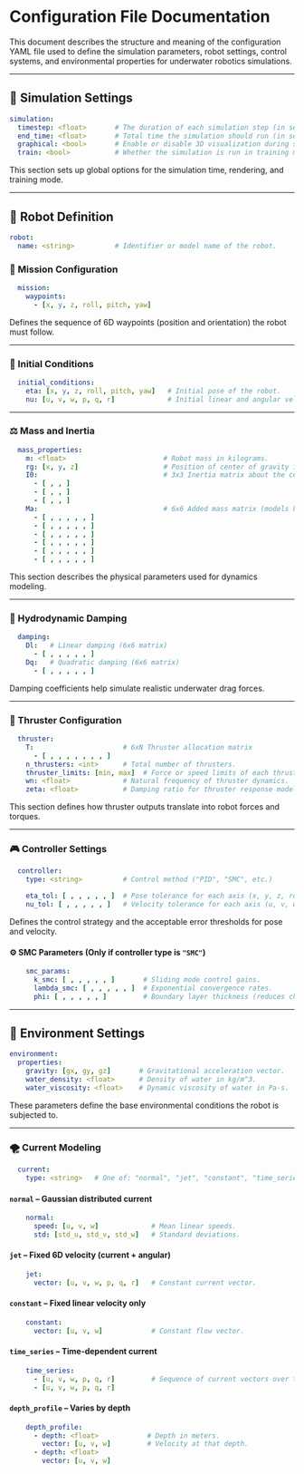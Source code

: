 # Configuration File Documentation

This document describes the structure and meaning of the configuration YAML file used to define the simulation parameters, robot settings, control systems, and environmental properties for underwater robotics simulations.

---

## 🧠 Simulation Settings

```yaml
simulation:
  timestep: <float>       # The duration of each simulation step (in seconds).
  end_time: <float>       # Total time the simulation should run (in seconds).
  graphical: <bool>       # Enable or disable 3D visualization during simulation.
  train: <bool>           # Whether the simulation is run in training mode (for learning algorithms).
```

This section sets up global options for the simulation time, rendering, and training mode.

---

## 🤖 Robot Definition

```yaml
robot:
  name: <string>          # Identifier or model name of the robot.
```

### 🎯 Mission Configuration

```yaml
  mission:
    waypoints:
      - [x, y, z, roll, pitch, yaw]
```

Defines the sequence of 6D waypoints (position and orientation) the robot must follow.

---

### 🧭 Initial Conditions

```yaml
  initial_conditions:
    eta: [x, y, z, roll, pitch, yaw]   # Initial pose of the robot.
    nu: [u, v, w, p, q, r]             # Initial linear and angular velocity.
```

---

### ⚖️ Mass and Inertia

```yaml
  mass_properties:
    m: <float>                        # Robot mass in kilograms.
    rg: [x, y, z]                     # Position of center of gravity in meters.
    I0:                               # 3x3 Inertia matrix about the center of gravity.
      - [ , , ]
      - [ , , ]
      - [ , , ]
    Ma:                               # 6x6 Added mass matrix (models hydrodynamic added mass).
      - [ , , , , , ]
      - [ , , , , , ]
      - [ , , , , , ]
      - [ , , , , , ]
      - [ , , , , , ]
      - [ , , , , , ]
```

This section describes the physical parameters used for dynamics modeling.

---

### 🌊 Hydrodynamic Damping

```yaml
  damping:
    Dl:   # Linear damping (6x6 matrix)
      - [ , , , , , ]
    Dq:   # Quadratic damping (6x6 matrix)
      - [ , , , , , ]
```

Damping coefficients help simulate realistic underwater drag forces.

---

### 🚀 Thruster Configuration

```yaml
  thruster:
    T:                      # 6xN Thruster allocation matrix
      - [ , , , , , , , ]
    n_thrusters: <int>      # Total number of thrusters.
    thruster_limits: [min, max]  # Force or speed limits of each thruster.
    wn: <float>             # Natural frequency of thruster dynamics.
    zeta: <float>           # Damping ratio for thruster response modeling.
```

This section defines how thruster outputs translate into robot forces and torques.

---

### 🎮 Controller Settings

```yaml
  controller:
    type: <string>          # Control method ("PID", "SMC", etc.)

    eta_tol: [ , , , , , ]  # Pose tolerance for each axis (x, y, z, roll, pitch, yaw).
    nu_tol: [ , , , , , ]   # Velocity tolerance for each axis (u, v, w, p, q, r).
```

Defines the control strategy and the acceptable error thresholds for pose and velocity.

#### ⚙️ SMC Parameters (Only if controller type is `"SMC"`)

```yaml
    smc_params:
      k_smc: [ , , , , , ]       # Sliding mode control gains.
      lambda_smc: [ , , , , , ]  # Exponential convergence rates.
      phi: [ , , , , , ]         # Boundary layer thickness (reduces chattering).
```

---

## 🌊 Environment Settings

```yaml
environment:
  properties:
    gravity: [gx, gy, gz]       # Gravitational acceleration vector.
    water_density: <float>      # Density of water in kg/m^3.
    water_viscosity: <float>    # Dynamic viscosity of water in Pa·s.
```

These parameters define the base environmental conditions the robot is subjected to.

---

### 🌪️ Current Modeling

```yaml
  current:
    type: <string>   # One of: "normal", "jet", "constant", "time_series", "depth_profile"
```

#### `normal` – Gaussian distributed current

```yaml
    normal:
      speed: [u, v, w]             # Mean linear speeds.
      std: [std_u, std_v, std_w]   # Standard deviations.
```

#### `jet` – Fixed 6D velocity (current + angular)

```yaml
    jet:
      vector: [u, v, w, p, q, r]   # Constant current vector.
```

#### `constant` – Fixed linear velocity only

```yaml
    constant:
      vector: [u, v, w]            # Constant flow vector.
```

#### `time_series` – Time-dependent current

```yaml
    time_series:
      - [u, v, w, p, q, r]         # Sequence of current vectors over time.
      - [u, v, w, p, q, r]
```

#### `depth_profile` – Varies by depth

```yaml
    depth_profile:
      - depth: <float>            # Depth in meters.
        vector: [u, v, w]         # Velocity at that depth.
      - depth: <float>
        vector: [u, v, w]
```
